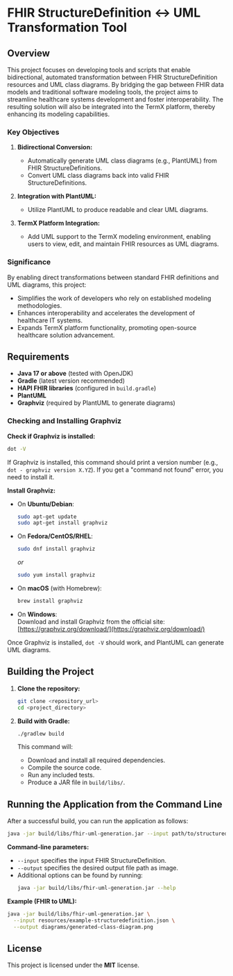 # FHIR StructureDefinition ↔ UML Transformation Tool

## Overview

This project focuses on developing tools and scripts that enable bidirectional, automated transformation between FHIR StructureDefinition resources and UML class diagrams. By bridging the gap between FHIR data models and traditional software modeling tools, the project aims to streamline healthcare systems development and foster interoperability. The resulting solution will also be integrated into the TermX platform, thereby enhancing its modeling capabilities.

### Key Objectives

1. **Bidirectional Conversion:**  
   - Automatically generate UML class diagrams (e.g., PlantUML) from FHIR StructureDefinitions.
   - Convert UML class diagrams back into valid FHIR StructureDefinitions.
   
2. **Integration with PlantUML:**  
   - Utilize PlantUML to produce readable and clear UML diagrams.
   
3. **TermX Platform Integration:**  
   - Add UML support to the TermX modeling environment, enabling users to view, edit, and maintain FHIR resources as UML diagrams.

### Significance

By enabling direct transformations between standard FHIR definitions and UML diagrams, this project:
- Simplifies the work of developers who rely on established modeling methodologies.
- Enhances interoperability and accelerates the development of healthcare IT systems.
- Expands TermX platform functionality, promoting open-source healthcare solution advancement.

## Requirements

- **Java 17 or above** (tested with OpenJDK)
- **Gradle** (latest version recommended)
- **HAPI FHIR libraries** (configured in `build.gradle`)
- **PlantUML**  
- **Graphviz** (required by PlantUML to generate diagrams)

### Checking and Installing Graphviz

**Check if Graphviz is installed:**
```bash
dot -V
```
If Graphviz is installed, this command should print a version number (e.g., `dot - graphviz version X.YZ`). If you get a "command not found" error, you need to install it.

**Install Graphviz:**

- On **Ubuntu/Debian**:
  ```bash
  sudo apt-get update
  sudo apt-get install graphviz
  ```

- On **Fedora/CentOS/RHEL**:
  ```bash
  sudo dnf install graphviz
  ```
  *or*
  ```bash
  sudo yum install graphviz
  ```

- On **macOS** (with Homebrew):
  ```bash
  brew install graphviz
  ```

- On **Windows**:  
  Download and install Graphviz from the official site: [https://graphviz.org/download/](https://graphviz.org/download/)

Once Graphviz is installed, `dot -V` should work, and PlantUML can generate UML diagrams.

## Building the Project

1. **Clone the repository:**
   ```bash
   git clone <repository_url>
   cd <project_directory>
   ```

2. **Build with Gradle:**
   ```bash
   ./gradlew build
   ```
   This command will:
   - Download and install all required dependencies.
   - Compile the source code.
   - Run any included tests.
   - Produce a JAR file in `build/libs/`.

## Running the Application from the Command Line

After a successful build, you can run the application as follows:

```bash
java -jar build/libs/fhir-uml-generation.jar --input path/to/structuredefinition.json --output path/to/output.png
```

**Command-line parameters:**

- `--input` specifies the input FHIR StructureDefinition.
- `--output` specifies the desired output file path as image.
- Additional options can be found by running:
  ```bash
  java -jar build/libs/fhir-uml-generation.jar --help
  ```

**Example (FHIR to UML):**
```bash
java -jar build/libs/fhir-uml-generation.jar \
  --input resources/example-structuredefinition.json \
  --output diagrams/generated-class-diagram.png
```

## License

This project is licensed under the **MIT** license.